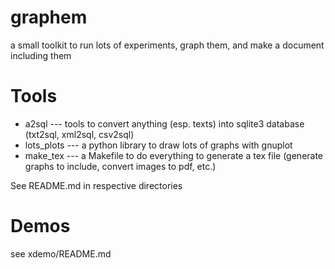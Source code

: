 # graphem
a small toolkit to run lots of experiments, graph them, and make a document including them

# Tools

* a2sql --- tools to convert anything (esp. texts) into sqlite3 database (txt2sql, xml2sql, csv2sql)
* lots_plots --- a python library to draw lots of graphs with gnuplot
* make_tex --- a Makefile to do everything to generate a tex file (generate graphs to include, convert images to pdf, etc.)

See README.md in respective directories

# Demos

see xdemo/README.md


